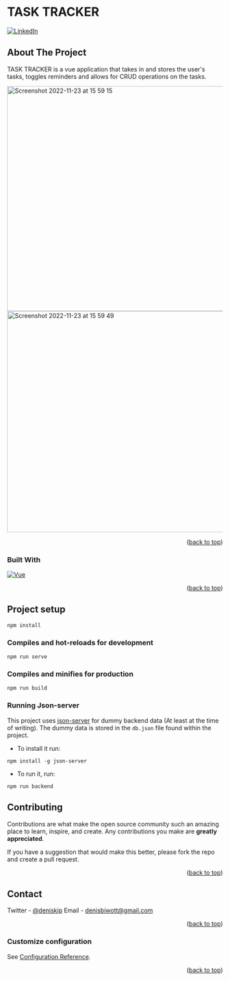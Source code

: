 # TASK TRACKER

<a name="readme-top"></a>

[![LinkedIn][linkedin-shield]][linkedin-url]



<!-- ABOUT THE PROJECT -->
## About The Project


TASK TRACKER is a vue application that takes in and stores the user's tasks, toggles reminders and allows
for CRUD operations on the tasks.

<img width="524" alt="Screenshot 2022-11-23 at 15 59 15" src="https://user-images.githubusercontent.com/52312209/203805882-b8043d79-4816-4a3c-a031-6e6fec2b657d.png">
<img width="515" alt="Screenshot 2022-11-23 at 15 59 49" src="https://user-images.githubusercontent.com/52312209/203805921-a72e63f5-9a9c-4930-bd10-a68583ba4a53.png">

<p align="right">(<a href="#readme-top">back to top</a>)</p>


### Built With


[![Vue][Vue.js]][Vue-url]

<p align="right">(<a href="#readme-top">back to top</a>)</p>

## Project setup
```
npm install
```

### Compiles and hot-reloads for development
```
npm run serve
```

### Compiles and minifies for production
```
npm run build
```

### Running Json-server
This project uses [json-server](https://www.npmjs.com/package/json-server) for dummy backend data (At least at the time of writing). The dummy data
is stored in the `db.json` file found within the project.

- To install it run:
```
npm install -g json-server
```
- To run it, run:
```
npm run backend
```

<!-- CONTRIBUTING -->
## Contributing

Contributions are what make the open source community such an amazing place to learn, inspire, and create. Any contributions you make are **greatly appreciated**.

If you have a suggestion that would make this better, please fork the repo and create a pull request.
<p align="right">(<a href="#readme-top">back to top</a>)</p>

<!-- CONTACT -->
## Contact

Twitter - [@deniskip](https://twitter.com/deniskip)
Email - denisbiwott@gmail.com


<p align="right">(<a href="#readme-top">back to top</a>)</p>

### Customize configuration
See [Configuration Reference](https://cli.vuejs.org/config/).

<p align="right">(<a href="#readme-top">back to top</a>)</p>




<!-- MARKDOWN LINKS & IMAGES -->
<!-- https://www.markdownguide.org/basic-syntax/#reference-style-links -->
[contributors-shield]: https://img.shields.io/github/contributors/othneildrew/Best-README-Template.svg?style=for-the-badge
[contributors-url]: https://github.com/othneildrew/Best-README-Template/graphs/contributors
[forks-shield]: https://img.shields.io/github/forks/othneildrew/Best-README-Template.svg?style=for-the-badge
[forks-url]: https://github.com/othneildrew/Best-README-Template/network/members
[stars-shield]: https://img.shields.io/github/stars/othneildrew/Best-README-Template.svg?style=for-the-badge
[stars-url]: https://github.com/othneildrew/Best-README-Template/stargazers
[issues-shield]: https://img.shields.io/github/issues/othneildrew/Best-README-Template.svg?style=for-the-badge
[issues-url]: https://github.com/othneildrew/Best-README-Template/issues
[license-shield]: https://img.shields.io/github/license/othneildrew/Best-README-Template.svg?style=for-the-badge
[license-url]: https://github.com/othneildrew/Best-README-Template/blob/master/LICENSE.txt
[linkedin-shield]: https://img.shields.io/badge/-LinkedIn-black.svg?style=for-the-badge&logo=linkedin&colorB=555
[linkedin-url]: https://www.linkedin.com/in/denis-b-a08620111
[product-screenshot]: images/screenshot.png
[Next.js]: https://img.shields.io/badge/next.js-000000?style=for-the-badge&logo=nextdotjs&logoColor=white
[Next-url]: https://nextjs.org/
[React.js]: https://img.shields.io/badge/React-20232A?style=for-the-badge&logo=react&logoColor=61DAFB
[React-url]: https://reactjs.org/
[Vue.js]: https://img.shields.io/badge/Vue.js-35495E?style=for-the-badge&logo=vuedotjs&logoColor=4FC08D
[Vue-url]: https://vuejs.org/
[Angular.io]: https://img.shields.io/badge/Angular-DD0031?style=for-the-badge&logo=angular&logoColor=white
[Angular-url]: https://angular.io/
[Svelte.dev]: https://img.shields.io/badge/Svelte-4A4A55?style=for-the-badge&logo=svelte&logoColor=FF3E00
[Svelte-url]: https://svelte.dev/
[Laravel.com]: https://img.shields.io/badge/Laravel-FF2D20?style=for-the-badge&logo=laravel&logoColor=white
[Laravel-url]: https://laravel.com
[Bootstrap.com]: https://img.shields.io/badge/Bootstrap-563D7C?style=for-the-badge&logo=bootstrap&logoColor=white
[Bootstrap-url]: https://getbootstrap.com
[JQuery.com]: https://img.shields.io/badge/jQuery-0769AD?style=for-the-badge&logo=jquery&logoColor=white
[JQuery-url]: https://jquery.com 
